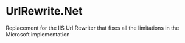 # UrlRewrite.Net
Replacement for the IIS Url Rewriter that fixes all the limitations in the Microsoft implementation

